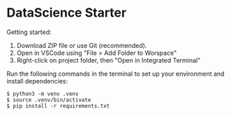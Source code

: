 # DataScience Starter

Getting started:

1. Download ZIP file or use Git (recommended).
2. Open in VSCode using "File > Add Folder to Worspace"
3. Right-click on project folder, then "Open in Integrated Terminal"

Run the following commands in the terminal to set up your environment and install dependencies:

    $ python3 -m venv .venv
    $ source .venv/bin/activate
    $ pip install -r requirements.txt